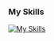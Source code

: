 
### My Skills
 [![My Skills](https://skillicons.dev/icons?i=html,css,js,bootstrap,react,git,github,py,mysql,sqlite,yarn,linux,bash&theme=dark)](https://skillicons.dev)
